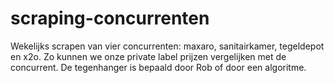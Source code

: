 # scraping-concurrenten

Wekelijks scrapen van vier concurrenten: maxaro, sanitairkamer, tegeldepot en x2o.
Zo kunnen we onze private label prijzen vergelijken met de concurrent.
De tegenhanger is bepaald door Rob of door een algoritme.
